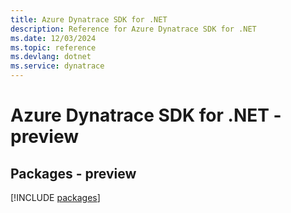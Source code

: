 ```yaml
---
title: Azure Dynatrace SDK for .NET
description: Reference for Azure Dynatrace SDK for .NET
ms.date: 12/03/2024
ms.topic: reference
ms.devlang: dotnet
ms.service: dynatrace
---
```

# Azure Dynatrace SDK for .NET - preview
## Packages - preview
[!INCLUDE [packages](dynatrace-index.md)]